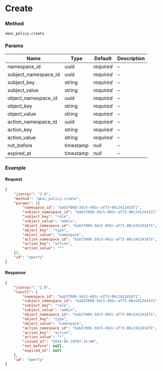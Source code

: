 # Create

### Method

```
abac_policy.create
```

### Params

Name                 | Type      | Default    | Description
-------------------- | --------- | ---------- | -----------
namespace_id         | uuid      | _required_ | –
subject_namespace_id | uuid      | _required_ | –
subject_key          | string    | _required_ | –
subject_value        | string    | _required_ | –
object_namespace_id  | uuid      | _required_ | –
object_key           | string    | _required_ | –
object_value         | string    | _required_ | –
action_namespace_id  | uuid      | _required_ | –
action_key           | string    | _required_ | –
action_value         | string    | _required_ | –
not_before           | timestamp | _null_     | –
expired_at           | timestamp | _null_     | –

### Example

#### Request

```json
{
    "jsonrpc": "2.0",
    "method": "abac_policy.create",
    "params": [{
        "namespace_id": "bab37008-3dc5-492c-af73-80c241241d71",
        "subject_namespace_id": "bab37008-3dc5-492c-af73-80c241241d71",
        "subject_key": "role",
        "subject_value": "admin",
        "object_namespace_id": "bab37008-3dc5-492c-af73-80c241241d71",
        "object_key": "type",
        "object_value": "namespace",
        "action_namespace_id": "bab37008-3dc5-492c-af73-80c241241d71",
        "action_key": "action",
        "action_value": "*"
    }],
    "id": "qwerty"
}
```

#### Response

```json
{
    "jsonrpc": "2.0",
    "result": {
        "namespace_id": "bab37008-3dc5-492c-af73-80c241241d71",
        "subject_namespace_id": "bab37008-3dc5-492c-af73-80c241241d71",
        "subject_key": "role",
        "subject_value": "admin",
        "object_namespace_id": "bab37008-3dc5-492c-af73-80c241241d71",
        "object_key": "type",
        "object_value": "namespace",
        "action_namespace_id": "bab37008-3dc5-492c-af73-80c241241d71",
        "action_key": "action",
        "action_value": "*",
        "issued_at": "2018-05-29T07:15:00",
        "not_before": null,
        "expired_at": null
    },
    "id": "qwerty"
}
```
